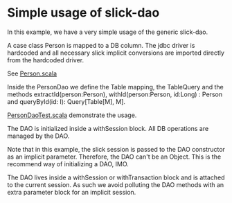 # Simple usage of slick-dao

In this example, we have a very simple usage of the generic slick-dao.

A case class Person is mapped to a DB column. The jdbc driver is hardcoded and all necessary slick implicit conversions are imported directly from the hardcoded driver.

See [Person.scala](Person.scala)

Inside the PersonDao we define the Table mapping, the TableQuery and the methods extractId(person:Person),  withId(person:Person, id:Long) : Person and queryById(id: I): Query[Table[M], M].

[PersonDaoTest.scala](PersonDaoTest.scala) demonstrate the usage.

The DAO is initialized inside a withSession block. All DB operations are managed by the DAO.

Note that in this example, the slick session is passed to the DAO constructor as an implicit parameter.
Therefore, the  DAO can't be an Object. This is the recommend way of initializing a DAO, IMO.

The DAO lives inside a withSession or withTransaction block and is attached to the current session. As such we avoid polluting the DAO methods with an extra parameter block for an implicit session.
